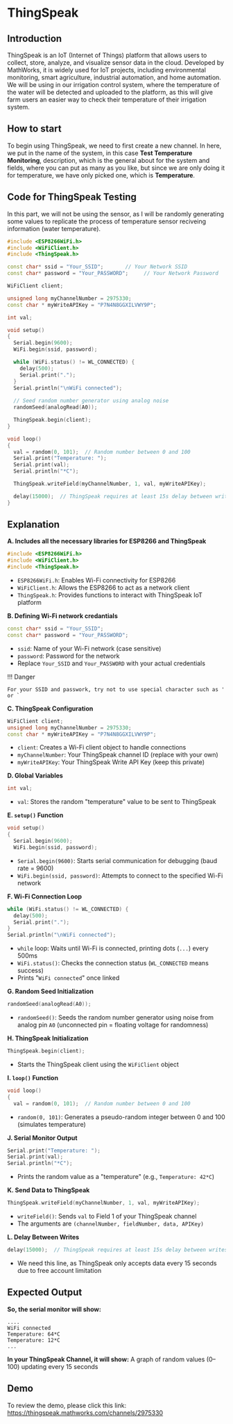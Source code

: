 # ThingSpeak

## Introduction
ThingSpeak is an IoT (Internet of Things) platform that allows users to collect, store, analyze, and visualize sensor data in the cloud. Developed by MathWorks, it is widely used for IoT projects, including environmental monitoring, smart agriculture, industrial automation, and home automation. We will be using in our irrigation control system, where the temperature of the water will be detected and uploaded to the platform, as this will give farm users an easier way to check their temperature of their irrigation system. 

## How to start
To begin using ThingSpeak, we need to first create a new channel. In here, we put in the name of the system, in this case **Test Temperature Monitoring**, description, which is the general about for the system and fields, where you can put as many as you like, but since we are only doing it for temperature, we have only picked one, which is **Temperature**. 

## Code for ThingSpeak Testing
In this part, we will not be using the sensor, as I will be randomly generating some values to replicate the process of temperature sensor reciveing information (water temperature).

```cpp
#include <ESP8266WiFi.h>
#include <WiFiClient.h>
#include <ThingSpeak.h>

const char* ssid = "Your_SSID";       // Your Network SSID
const char* password = "Your_PASSWORD";     // Your Network Password

WiFiClient client;

unsigned long myChannelNumber = 2975330; 
const char * myWriteAPIKey = "P7N4N8GGXILVWY9P"; 

int val;

void setup()
{
  Serial.begin(9600);
  WiFi.begin(ssid, password);

  while (WiFi.status() != WL_CONNECTED) {
    delay(500);
    Serial.print(".");
  }
  Serial.println("\nWiFi connected");
  
  // Seed random number generator using analog noise
  randomSeed(analogRead(A0));

  ThingSpeak.begin(client);
}

void loop()
{
  val = random(0, 101);  // Random number between 0 and 100
  Serial.print("Temperature: ");
  Serial.print(val);
  Serial.println("*C");

  ThingSpeak.writeField(myChannelNumber, 1, val, myWriteAPIKey);

  delay(15000);  // ThingSpeak requires at least 15s delay between writes
}
```

## Explanation 

**A. Includes all the necessary libraries for ESP8266 and ThingSpeak**

```cpp
#include <ESP8266WiFi.h>
#include <WiFiClient.h>
#include <ThingSpeak.h>
```

  - ```ESP8266WiFi.h```: Enables Wi-Fi connectivity for ESP8266
  - ```WiFiClient.h```: Allows the ESP8266 to act as a network client
  - ```ThingSpeak.h```: Provides functions to interact with ThingSpeak IoT platform

**B. Defining Wi-Fi network credantials**

```cpp
const char* ssid = "Your_SSID";
const char* password = "Your_PASSWORD";
```

  - ```ssid```: Name of your Wi-Fi network (case sensitive)
  - ```password```: Password for the network
  - Replace ```Your_SSID``` and ```Your_PASSWORD``` with your actual credentials

!!! Danger 

    For your SSID and passwork, try not to use special character such as ' or ` 

**C. ThingSpeak Configuration**

```cpp
WiFiClient client;
unsigned long myChannelNumber = 2975330; 
const char * myWriteAPIKey = "P7N4N8GGXILVWY9P";
```

  - ```client```: Creates a Wi-Fi client object to handle connections
  - ```myChannelNumber```: Your ThingSpeak channel ID (replace with your own)
  - ```myWriteAPIKey```: Your ThingSpeak Write API Key (keep this private)

**D. Global Variables**

```cpp
int val;
```

  - ```val```: Stores the random "temperature" value to be sent to ThingSpeak

**E. ```setup()``` Function**

```cpp
void setup()
{
  Serial.begin(9600);
  WiFi.begin(ssid, password);
```

  - ```Serial.begin(9600)```: Starts serial communication for debugging (baud rate = 9600)
  - ```WiFi.begin(ssid, password)```: Attempts to connect to the specified Wi-Fi network

**F. Wi-Fi Connection Loop**

```cpp
while (WiFi.status() != WL_CONNECTED) {
  delay(500);
  Serial.print(".");
}
Serial.println("\nWiFi connected");
```

  - ```while``` loop: Waits until Wi-Fi is connected, printing dots (```...```) every 500ms
  - ```WiFi.status()```: Checks the connection status (```WL_CONNECTED``` means success)
  - Prints "```WiFi connected```" once linked

**G. Random Seed Initialization**

```cpp
randomSeed(analogRead(A0));
```

  - ```randomSeed()```: Seeds the random number generator using noise from analog pin ```A0``` (unconnected pin = floating voltage for randomness)

**H. ThingSpeak Initialization**

```cpp
ThingSpeak.begin(client);
```

  - Starts the ThingSpeak client using the ```WiFiClient``` object

**I. ```loop()``` Function**

```cpp
void loop()
{
  val = random(0, 101);  // Random number between 0 and 100
```

  - ```random(0, 101)```: Generates a pseudo-random integer between 0 and 100 (simulates temperature)

**J. Serial Monitor Output**

```cpp
Serial.print("Temperature: ");
Serial.print(val);
Serial.println("*C");
```

  - Prints the random value as a "temperature" (e.g., ```Temperature: 42*C```)

**K. Send Data to ThingSpeak**

```cpp
ThingSpeak.writeField(myChannelNumber, 1, val, myWriteAPIKey);
```

  - ```writeField()```: Sends ```val``` to Field 1 of your ThingSpeak channel
  - The arguments are ```(channelNumber, fieldNumber, data, APIKey)```

**L. Delay Between Writes**

```cpp
delay(15000);  // ThingSpeak requires at least 15s delay between writes
```

  - We need this line, as ThingSpeak only accepts data every 15 seconds due to free account limitation 

## Expected Output

**So, the serial monitor will show:**

```
....
WiFi connected
Temperature: 64*C
Temperature: 12*C
...
```

**In your ThingSpeak Channel, it will show:**
A graph of random values (0–100) updating every 15 seconds

## Demo 

To review the demo, please click this link:
https://thingspeak.mathworks.com/channels/2975330
  












